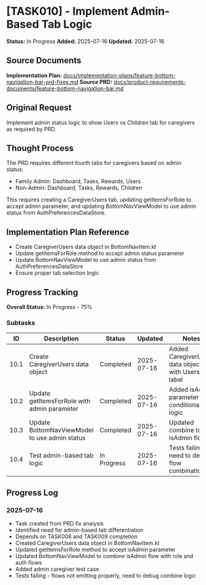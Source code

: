 # [TASK010] - Implement Admin-Based Tab Logic

**Status:** In Progress
**Added:** 2025-07-16
**Updated:** 2025-07-16

## Source Documents
**Implementation Plan:** [docs/implementation-plans/feature-bottom-navigation-bar-prd-fixes.md](docs/implementation-plans/feature-bottom-navigation-bar-prd-fixes.md)
**Source PRD:** [docs/product-requirements-documents/feature-bottom-navigation-bar.md](docs/product-requirements-documents/feature-bottom-navigation-bar.md)

## Original Request
Implement admin status logic to show Users vs Children tab for caregivers as required by PRD.

## Thought Process
The PRD requires different fourth tabs for caregivers based on admin status:
- Family Admin: Dashboard, Tasks, Rewards, Users
- Non-Admin: Dashboard, Tasks, Rewards, Children

This requires creating a CaregiverUsers tab, updating getItemsForRole to accept admin parameter, and updating BottomNavViewModel to use admin status from AuthPreferencesDataStore.

## Implementation Plan Reference
- Create CaregiverUsers data object in BottomNavItem.kt
- Update getItemsForRole method to accept admin status parameter
- Update BottomNavViewModel to use admin status from AuthPreferencesDataStore
- Ensure proper tab selection logic

## Progress Tracking

**Overall Status:** In Progress - 75%

### Subtasks
| ID | Description | Status | Updated | Notes |
|----|-------------|--------|---------|-------|
| 10.1 | Create CaregiverUsers data object | Completed | 2025-07-16 | Added CaregiverUsers data object with Users label |
| 10.2 | Update getItemsForRole with admin parameter | Completed | 2025-07-16 | Added isAdmin parameter with conditional logic |
| 10.3 | Update BottomNavViewModel to use admin status | Completed | 2025-07-16 | Updated combine to use isAdmin flow |
| 10.4 | Test admin-based tab logic | In Progress | 2025-07-16 | Tests failing - need to debug flow combination |

## Progress Log
### 2025-07-16
- Task created from PRD fix analysis
- Identified need for admin-based tab differentiation
- Depends on TASK008 and TASK009 completion
- Created CaregiverUsers data object in BottomNavItem.kt
- Updated getItemsForRole method to accept isAdmin parameter
- Updated BottomNavViewModel to combine isAdmin flow with role and auth flows
- Added admin caregiver test case
- Tests failing - flows not emitting properly, need to debug combine logic